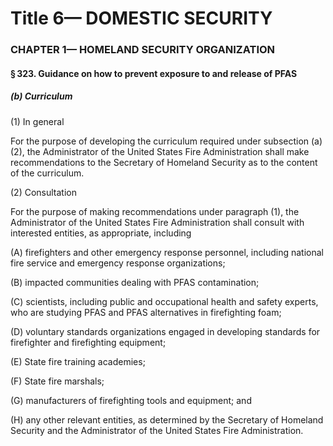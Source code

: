 
# Title 6— DOMESTIC SECURITY
### CHAPTER 1— HOMELAND SECURITY ORGANIZATION
#### § 323. Guidance on how to prevent exposure to and release of PFAS
##### (b) Curriculum

(1) In general

For the purpose of developing the curriculum required under subsection (a)(2), the Administrator of the United States Fire Administration shall make recommendations to the Secretary of Homeland Security as to the content of the curriculum.

(2) Consultation

For the purpose of making recommendations under paragraph (1), the Administrator of the United States Fire Administration shall consult with interested entities, as appropriate, including

(A) firefighters and other emergency response personnel, including national fire service and emergency response organizations;

(B) impacted communities dealing with PFAS contamination;

(C) scientists, including public and occupational health and safety experts, who are studying PFAS and PFAS alternatives in firefighting foam;

(D) voluntary standards organizations engaged in developing standards for firefighter and firefighting equipment;

(E) State fire training academies;

(F) State fire marshals;

(G) manufacturers of firefighting tools and equipment; and

(H) any other relevant entities, as determined by the Secretary of Homeland Security and the Administrator of the United States Fire Administration.

